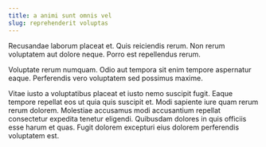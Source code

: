 ```yaml
---
title: a animi sunt omnis vel
slug: reprehenderit voluptas
---
```


Recusandae laborum placeat et. Quis reiciendis rerum. Non rerum voluptatem aut dolore neque. Porro est repellendus rerum.

Voluptate rerum numquam. Odio aut tempora sit enim tempore aspernatur eaque. Perferendis vero voluptatem sed possimus maxime.

Vitae iusto a voluptatibus placeat et iusto nemo suscipit fugit. Eaque tempore repellat eos ut quia quis suscipit et. Modi sapiente iure quam rerum rerum dolorem. Molestiae accusamus modi accusantium repellat consectetur expedita tenetur eligendi. Quibusdam dolores in quis officiis esse harum et quas. Fugit dolorem excepturi eius dolorem perferendis voluptatem est.
